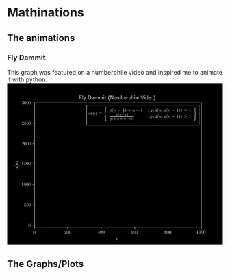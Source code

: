 # Mathinations
## The animations
### Fly Dammit
This graph was featured on a numberphile video and inspired me to animate it with python.
![](.FlyDammit.gif)

## The Graphs/Plots
